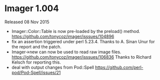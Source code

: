 # Imager 1.004

Released 08 Nov 2015

- Imager::Color::Table is now pre-loaded by the preload() method. https://github.com/tonycoz/imager/isssues/104896 
- fix an assertion triggered under perl 5.23.4. Thanks to A. Sinan Unur for the report and the patch. 
- Imager->new can now be used to read raw image files. https://github.com/tonycoz/imager/isssues/106836 Thanks to Richard Kelsch for reporting this. 
- deal with output changes from Pod::Spell https://github.com/perl-pod/Pod-Spell/issues/21